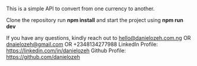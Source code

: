 This is a simple API to convert from one currency to another.

Clone the repository
run <b>npm install</b>
and start the project using <b>npm run dev </b>

If you have any questions, kindly reach out to hello@danielozeh.com.ng OR dnaielozeh@gmail.com OR +2348134277988
LinkedIn Profile: https://linkedin.com/in/danielozeh
Github Profile: https://github.com/danielozeh
